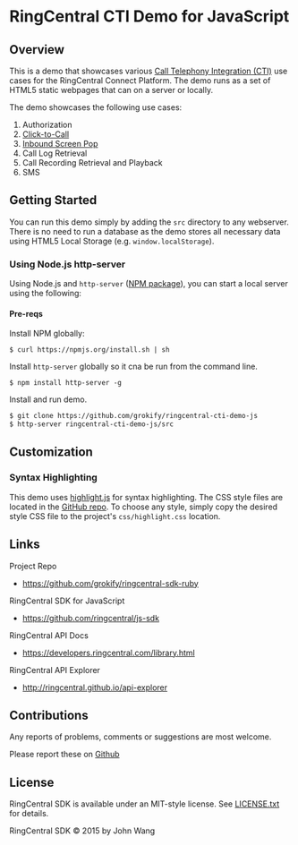 RingCentral CTI Demo for JavaScript
===================================

## Overview

This is a demo that showcases various [Call Telephony Integration (CTI)](https://en.wikipedia.org/wiki/Computer_telephony_integration) use cases for the RingCentral Connect Platform. The demo runs as a set of HTML5 static webpages that can on a server or locally.

The demo showcases the following use cases:

1. Authorization
1. [Click-to-Call](https://en.wikipedia.org/wiki/Click-to-call)
1. [Inbound Screen Pop](https://en.wikipedia.org/wiki/Screen_pop)
1. Call Log Retrieval
1. Call Recording Retrieval and Playback
1. SMS

## Getting Started

You can run this demo simply by adding the `src` directory to any webserver. There is no need to run a database as the demo stores all necessary data using HTML5 Local Storage (e.g. `window.localStorage`).

### Using Node.js http-server

Using Node.js and `http-server` ([NPM package](https://www.npmjs.com/package/http-server)), you can start a local server using the following:

#### Pre-reqs

Install NPM globally:

```
$ curl https://npmjs.org/install.sh | sh
```

Install `http-server` globally so it cna be run from the command line.

```
$ npm install http-server -g
```

Install and run demo.

```bash
$ git clone https://github.com/grokify/ringcentral-cti-demo-js
$ http-server ringcentral-cti-demo-js/src
```

## Customization

### Syntax Highlighting

This demo uses [highlight.js](https://highlightjs.org/) for syntax highlighting. The CSS style files are located in the [GitHub repo](https://github.com/isagalaev/highlight.js/tree/master/src/styles). To choose any style, simply copy the desired style CSS file to the project's `css/highlight.css` location.

## Links

Project Repo

* https://github.com/grokify/ringcentral-sdk-ruby

RingCentral SDK for JavaScript

* https://github.com/ringcentral/js-sdk

RingCentral API Docs

* https://developers.ringcentral.com/library.html

RingCentral API Explorer

* http://ringcentral.github.io/api-explorer

## Contributions

Any reports of problems, comments or suggestions are most welcome.

Please report these on [Github](https://github.com/grokify/ringcentral-sdk-ruby)

## License

RingCentral SDK is available under an MIT-style license. See [LICENSE.txt](LICENSE.txt) for details.

RingCentral SDK &copy; 2015 by John Wang